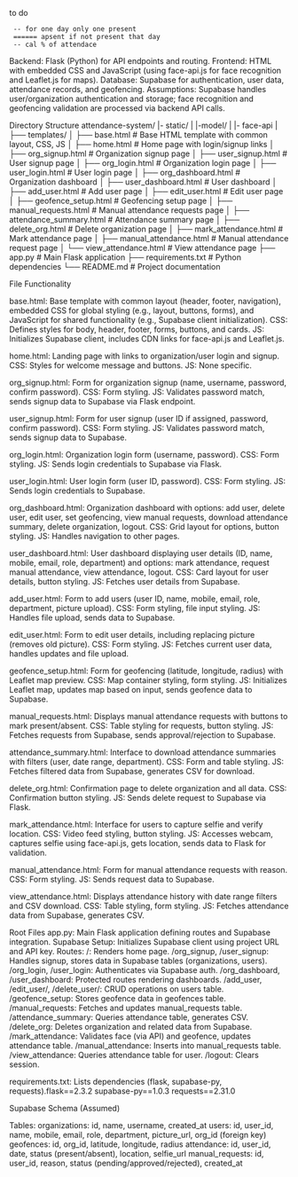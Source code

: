 
to do 
     
     -- for one day only one present
     ====== apsent if not present that day   
     -- cal % of attendace 
    


Backend: Flask (Python) for API endpoints and routing.
Frontend: HTML with embedded CSS and JavaScript (using face-api.js for face recognition and Leaflet.js for maps).
Database: Supabase for authentication, user data, attendance records, and geofencing.
Assumptions: Supabase handles user/organization authentication and storage; face recognition and geofencing validation are processed via backend API calls.

Directory Structure
attendance-system/
|- static/
|  |-model/
|    |- face-api 
|
├── templates/
│   ├── base.html               # Base HTML template with common layout, CSS, JS
│   ├── home.html               # Home page with login/signup links
│   ├── org_signup.html         # Organization signup page
│   ├── user_signup.html        # User signup page
│   ├── org_login.html          # Organization login page
│   ├── user_login.html         # User login page
│   ├── org_dashboard.html      # Organization dashboard
│   ├── user_dashboard.html     # User dashboard
│   ├── add_user.html           # Add user page
│   ├── edit_user.html          # Edit user page
│   ├── geofence_setup.html     # Geofencing setup page
│   ├── manual_requests.html    # Manual attendance requests page
│   ├── attendance_summary.html # Attendance summary page
│   ├── delete_org.html         # Delete organization page
│   ├── mark_attendance.html    # Mark attendance page
│   ├── manual_attendance.html  # Manual attendance request page
│   └── view_attendance.html    # View attendance page
├── app.py                      # Main Flask application
├── requirements.txt            # Python dependencies
└── README.md                   # Project documentation

File Functionality

base.html: Base template with common layout (header, footer, navigation), embedded CSS for global styling (e.g., layout, buttons, forms), and JavaScript for shared functionality (e.g., Supabase client initialization).
CSS: Defines styles for body, header, footer, forms, buttons, and cards.
JS: Initializes Supabase client, includes CDN links for face-api.js and Leaflet.js.

home.html: Landing page with links to organization/user login and signup.
CSS: Styles for welcome message and buttons.
JS: None specific.

org_signup.html: Form for organization signup (name, username, password, confirm password).
CSS: Form styling.
JS: Validates password match, sends signup data to Supabase via Flask endpoint.

user_signup.html: Form for user signup (user ID if assigned, password, confirm password).
CSS: Form styling.
JS: Validates password match, sends signup data to Supabase.

org_login.html: Organization login form (username, password).
CSS: Form styling.
JS: Sends login credentials to Supabase via Flask.

user_login.html: User login form (user ID, password).
CSS: Form styling.
JS: Sends login credentials to Supabase.

org_dashboard.html: Organization dashboard with options: add user, delete user, edit user, set geofencing, view manual requests, download attendance summary, delete organization, logout.
CSS: Grid layout for options, button styling.
JS: Handles navigation to other pages.

user_dashboard.html: User dashboard displaying user details (ID, name, mobile, email, role, department) and options: mark attendance, request manual attendance, view attendance, logout.
CSS: Card layout for user details, button styling.
JS: Fetches user details from Supabase.

add_user.html: Form to add users (user ID, name, mobile, email, role, department, picture upload).
CSS: Form styling, file input styling.
JS: Handles file upload, sends data to Supabase.

edit_user.html: Form to edit user details, including replacing picture (removes old picture).
CSS: Form styling.
JS: Fetches current user data, handles updates and file upload.

geofence_setup.html: Form for geofencing (latitude, longitude, radius) with Leaflet map preview.
CSS: Map container styling, form styling.
JS: Initializes Leaflet map, updates map based on input, sends geofence data to Supabase.

manual_requests.html: Displays manual attendance requests with buttons to mark present/absent.
CSS: Table styling for requests, button styling.
JS: Fetches requests from Supabase, sends approval/rejection to Supabase.

attendance_summary.html: Interface to download attendance summaries with filters (user, date range, department).
CSS: Form and table styling.
JS: Fetches filtered data from Supabase, generates CSV for download.

delete_org.html: Confirmation page to delete organization and all data.
CSS: Confirmation button styling.
JS: Sends delete request to Supabase via Flask.

mark_attendance.html: Interface for users to capture selfie and verify location.
CSS: Video feed styling, button styling.
JS: Accesses webcam, captures selfie using face-api.js, gets location, sends data to Flask for validation.

manual_attendance.html: Form for manual attendance requests with reason.
CSS: Form styling.
JS: Sends request data to Supabase.

view_attendance.html: Displays attendance history with date range filters and CSV download.
CSS: Table styling, form styling.
JS: Fetches attendance data from Supabase, generates CSV.

Root Files
app.py: Main Flask application defining routes and Supabase integration.
Supabase Setup: Initializes Supabase client using project URL and API key.
Routes:
/: Renders home page.
/org_signup, /user_signup: Handles signup, stores data in Supabase tables (organizations, users).
/org_login, /user_login: Authenticates via Supabase auth.
/org_dashboard, /user_dashboard: Protected routes rendering dashboards.
/add_user, /edit_user/<id>, /delete_user/<id>: CRUD operations on users table.
/geofence_setup: Stores geofence data in geofences table.
/manual_requests: Fetches and updates manual_requests table.
/attendance_summary: Queries attendance table, generates CSV.
/delete_org: Deletes organization and related data from Supabase.
/mark_attendance: Validates face (via API) and geofence, updates attendance table.
/manual_attendance: Inserts into manual_requests table.
/view_attendance: Queries attendance table for user.
/logout: Clears session.


requirements.txt: Lists dependencies (flask, supabase-py, requests).flask==2.3.2
supabase-py==1.0.3
requests==2.31.0


Supabase Schema (Assumed)

Tables:
organizations: id, name, username, created_at
users: id, user_id, name, mobile, email, role, department, picture_url, org_id (foreign key)
geofences: id, org_id, latitude, longitude, radius
attendance: id, user_id, date, status (present/absent), location, selfie_url
manual_requests: id, user_id, reason, status (pending/approved/rejected), created_at
